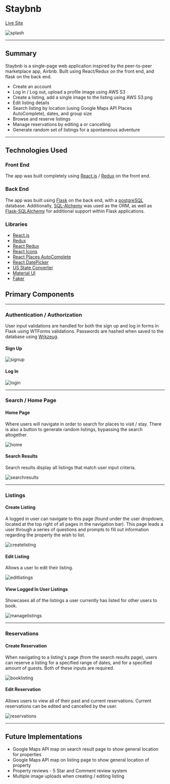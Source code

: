 # Staybnb

[Live Site](https://staybnb2.herokuapp.com/)

![splash](/readme_images/splash.png)

---

## Summary

Staybnb is a single-page web application inspired by the peer-to-peer marketplace app, Airbnb. Built using React/Redux on the front end, and flask on the back end.

- Create an account
- Log in / Log out, upload a profile image using AWS S3
- Create a listing, add a single image to the listing using AWS S3.png
- Edit listing details
- Search listing by location (using Google Maps API Places AutoComplete), dates, and group size
- Browse and reserve listings
- Manage reservations by editing a or cancelling
- Generate random set of listings for a spontaneous adventure

---

## Technologies Used

### Front End

The app was built completely using [React.js](https://reactjs.org/) / [Redux](https://redux.js.org/) on the front end.

### Back End

The app was built using [Flask](https://flask.palletsprojects.com/en/2.0.x/) on the back end, with a [postgreSQL](https://www.postgresql.org/) database. Additionally, [SQL-Alchemy](https://www.sqlalchemy.org/) was used as the ORM, as well as [Flask-SQLAlchemy](https://flask-sqlalchemy.palletsprojects.com/en/2.x/) for additional support within Flask applications.

### Libraries

- [React.js](https://reactjs.org/)
- [Redux](https://redux.js.org/)
- [React Redux](https://react-redux.js.org/)
- [React Icons](https://react-icons.github.io/react-icons/)
- [React Places AutoComplete](https://www.npmjs.com/package/react-places-autocomplete)
- [React DatePicker](https://www.npmjs.com/package/react-datepicker)
- [US State Converter](https://www.npmjs.com/package/us-state-converter)
- [Material UI](https://material-ui.com/)
- [Faker](https://faker.readthedocs.io/en/master/)

## Primary Components

---

### Authentication / Authorization

User input validations are handled for both the sign up and log in forms in Flask using WTForms validations. Passwords are hashed when saved to the database using [Wrkzeug](https://werkzeug.palletsprojects.com/en/2.0.x/).

#### Sign Up

![signup](/readme_images/signup.png)

#### Log In

![login](/readme_images/login.png)

---

### Search / Home Page

#### Home Page

Where users will navigate in order to search for places to visit / stay. There is also a button to generate random listings, bypassing the search altogether.

![home](/readme_images/home.png)

#### Search Results

Search results display all listings that match user input criteria.

![searchresults](/readme_images/searchresults.png)

---

### Listings

#### Create Listing

A logged in user can navigate to this page (found under the user dropdown, located at the top right of all pages in the navigation bar). This page leads a user through a series of questions and prompts to fill out information regarding the property the wish to list.

![createlisting](/readme_images/createlisting.png)

#### Edit Listing

Allows a user to edit their listing.

![editlistings](/readme_images/editlistings.png)

#### View Logged In User Listings

Showcases all of the listings a user currently has listed for other users to book.

![managelistings](/readme_images/managelistings.png)

---

### Reservations

#### Create Reservation

When navigating to a listing's page (from the search results page), users can reserve a listing for a specified range of dates, and for a specified amount of guests. Both of these inputs are required.

![booklisting](/readme_images/booklisting.png)

#### Edit Reservation

Allows users to view all of their past and current reservations. Current reservations can be edited and cancelled by the user.

![reservations](/readme_images/reservations.png)

---

## Future Implementations

- Google Maps API map on search result page to show general location for properties
- Google Maps API map on listing page to show general location of property
- Property reviews - 5 Star and Comment review system
- Multiple image uploads when creating / editing listing
